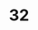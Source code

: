 ---
title: "32"
imageurl: "../src/content/assets/32.webp"
dwnurl: "https://imgs1.thamizhnation.org/32.jpg"
tags: ['thalaivar']
---
